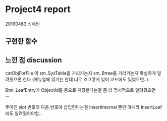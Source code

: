 # Project4 report

20160463 성해빈

## 구현한 함수



## 느낀 점 discussion



catObjForFile 이 sm_SysTable을 가리키는지 sm_Btree를 가리키는지 확실하게 알려줬으면 한다 (매뉴얼에 있기는 한데 너무 조그맣게 있어 코드에도 있었으면..)



Btm_LeafEntry가 ObjectId를 통으로 저장한다는걸 좀 더 명시적으로 알려줬으면 ㅡㅡ

주어진 slot 번호의 다음 번호에 삽입한다는걸 InsertInternal 뿐만 아니라 InsertLeaf에도 알려줬어야함..